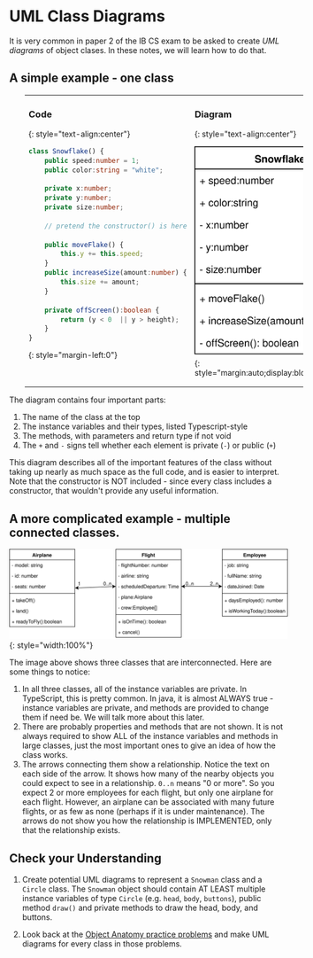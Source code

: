 # UML Class Diagrams

It is very common in paper 2 of the IB CS exam to be asked to create *UML diagrams* of object clases. In these notes, we will learn how to do that.

## A simple example - one class

<table style="margin-left:2em;vertical-align:top"><tbody style="width:100%"><tr style="width:100%">
<td markdown="1" style="vertical-align:top">

### Code
{: style="text-align:center"}

```ts
class Snowflake() {
    public speed:number = 1;
    public color:string = "white";

    private x:number;
    private y:number;
    private size:number;

    // pretend the constructor() is here

    public moveFlake() {
        this.y += this.speed;
    }
    public increaseSize(amount:number) {
        this.size += amount;
    }
   
    private offScreen():boolean {
        return (y < 0  || y > height);
    }
}
```
{: style="margin-left:0"}

</td>
<td markdown="1" style="vertical-align:top">

### Diagram
{: style="text-align:center"}

![snowflake UMl diagram](media/03/snowflake&#32;class&#32;diagram.svg){: style="margin:auto;display:block;width:15em"}
</td>
</tr></tbody></table>

The diagram contains four important parts:

1. The name of the class at the top
2. The instance variables and their types, listed Typescript-style
3. The methods, with parameters and return type if not void
4. The `+` and `-` signs tell whether each element is private (`-`) or public (`+`)

This diagram describes all of the important features of the class without taking up nearly as much space as the full code, and is easier to interpret. Note that the constructor is NOT included - since every class includes a constructor, that wouldn't provide any useful information.

## A more complicated example - multiple connected classes.

![Flight class diagram](media/03/flight&#32;class&#32;diagram&#32;example.svg){: style="width:100%"}

The image above shows three classes that are interconnected. Here are some things to notice:

1. In all three classes, all of the instance variables are private. In TypeScript, this is pretty common. In java, it is almost ALWAYS true - instance variables are private, and methods are provided to change them if need be. We will talk more about this later.
2. There are probably properties and methods that are not shown. It is not always required to show ALL of the instance variables and methods in large classes, just the most important ones to give an idea of how the class works.
3. The arrows connecting them show a relationship. Notice the text on each side of the arrow. It shows how many of the nearby objects you could expect to see in a relationship. `0..n` means "0 or more". So you expect 2 or more employees for each flight, but only one airplane for each flight. However, an airplane can be associated with many future flights, or as few as none (perhaps if it is under maintenance). The arrows do not show you how the relationship is IMPLEMENTED, only that the relationship exists.

## Check your Understanding
1. Create potential UML diagrams to represent a `Snowman` class and a `Circle` class. The `Snowman` object should contain AT LEAST multiple instance variables of type `Circle` (e.g. `head`, `body`, `buttons`), public method `draw()` and private methods to draw the head, body, and buttons.

2. Look back at the [Object Anatomy practice problems](../unit2/02a_object_anatomy_practice_problems.md) and make UML diagrams for every class in those problems.